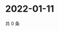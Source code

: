 # 2022-01-11

共 0 条

<!-- BEGIN WEIBO -->
<!-- 最后更新时间 Tue Jan 11 2022 12:20:05 GMT+0800 (China Standard Time) -->

<!-- END WEIBO -->

